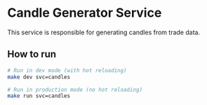 # Candle Generator Service

This service is responsible for generating candles from trade data.

## How to run

```bash
# Run in dev mode (with hot reloading)
make dev svc=candles

# Run in production mode (no hot reloading)
make run svc=candles
```
